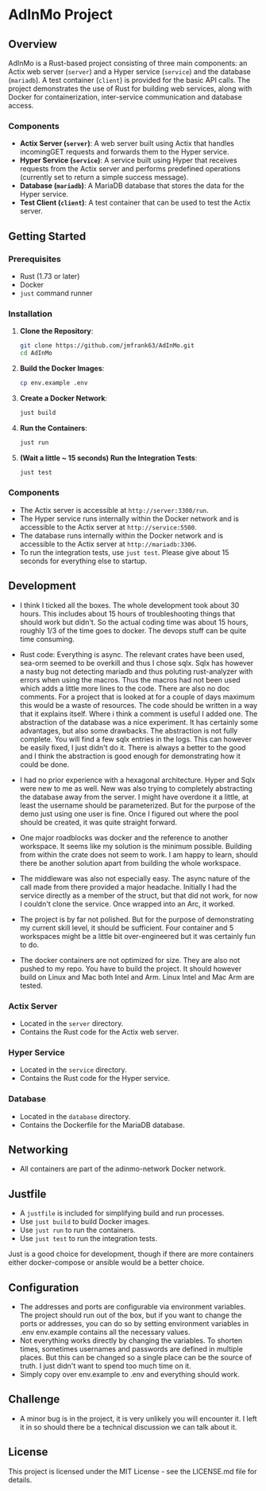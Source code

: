 # AdInMo Project

## Overview

AdInMo is a Rust-based project consisting of three main components: an Actix web server (`server`) and
a Hyper service (`service`) and the database (`mariadb`). A test container (`client`) is provided for
the basic API calls. The project demonstrates the use of Rust for building web services,
along with Docker for containerization, inter-service communication and database access.

### Components

- **Actix Server (`server`)**: A web server built using Actix that handles
    incomingGET requests and forwards them to the Hyper service.
- **Hyper Service (`service`)**: A service built using Hyper that receives
    requests from the Actix server and performs predefined operations (currently
    set to return a simple success message).
- **Database (`mariadb`)**: A MariaDB database that stores the data for the
    Hyper service.
- **Test Client (`client`)**: A test container that can be used to test the
    Actix server.

## Getting Started

### Prerequisites

- Rust (1.73 or later)
- Docker
- `just` command runner

### Installation

1. **Clone the Repository**:

    ```bash
    git clone https://github.com/jmfrank63/AdInMo.git
    cd AdInMo
    ```

2. **Build the Docker Images**:

    ```bash
    cp env.example .env
    ```

3. **Create a Docker Network**:

     ```bash
    just build
    ```

4. **Run the Containers**:

    ```bash
    just run
    ```

5. **(Wait a little ~ 15 seconds) Run the Integration Tests**:

    ```bash
    just test
    ```

### Components

- The Actix server is accessible at `http://server:3300/run`.
- The Hyper service runs internally within the Docker network and is
    accessible to the Actix server at `http://service:5500`.
- The database runs internally within the Docker network and is accessible
    to the Actix server at `http://mariadb:3306`.
- To run the integration tests, use `just test`. Please give about 15 seconds for
    everything else to startup.

## Development

- I think I ticked all the boxes. The whole development took about 30 hours. This includes
    about 15 hours of troubleshooting things that should work but didn't. So the actual coding
    time was about 15 hours, roughly 1/3 of the time goes to docker. The devops stuff can be
    quite time consuming.

- Rust code: Everything is async. The relevant crates have been used, sea-orm seemed to be
    overkill and thus I chose sqlx. Sqlx has however a nasty bug not detecting mariadb and
    thus poluting rust-analyzer with errors when using the macros. Thus the macros had not
    been used which adds a little more lines to the code.
    There are also no doc comments. For a project that is looked at for a couple of days
    maximum this would be a waste of resources. The code should be written in a way that
    it explains itself. Where i think a comment is useful I added one.
    The abstraction of the database was a nice experiment. It has certainly some advantages,
    but also some drawbacks. The abstraction is not fully complete. You will find a
    few sqlx entries in the logs. This can however be easily fixed, I just didn't do it.
    There is always a better to the good and I think the abstraction is good enough for
    demonstrating how it could be done.

- I had no prior experience with a hexagonal architecture. Hyper and Sqlx were new to me as well.
    New was also trying to completely abstracting the database away from the server. I might have
    overdone it a little, at least the username should be parameterized. But for the purpose of the
    demo just using one user is fine. Once I figured out where the pool should be created, it was
    quite straight forward.

- One major roadblocks was docker and the reference to another workspace. It seems like my solution
    is the minimum possible. Building from within the crate does not seem to work. I am happy to
    learn, should there be another solution apart from building the whole workspace.

- The middleware was also not especially easy. The async nature of the call made from there
    provided a major headache. Initially I had the service directly as a member of the struct,
    but that did not work, for now I couldn't clone the service. Once wrapped into an Arc, it worked.

- The project is by far not polished. But for the purpose of demonstrating my current skill level, it
    should be sufficient. Four container and 5 workspaces might be a little bit over-engineered
    but it was certainly fun to do.

- The docker containers are not optimized for size. They are also not pushed to my repo. You have to
    build the project. It should however build on Linux and Mac both Intel and Arm. Linux Intel
    and Mac Arm are tested.

### Actix Server

- Located in the `server` directory.
- Contains the Rust code for the Actix web server.

### Hyper Service

- Located in the `service` directory.
- Contains the Rust code for the Hyper service.

### Database

- Located in the `database` directory.
- Contains the Dockerfile for the MariaDB database.

## Networking

- All containers are part of the adinmo-network Docker network.

## Justfile

- A `justfile` is included for simplifying build and run processes.
- Use `just build` to build Docker images.
- Use `just run` to run the containers.
- Use `just test` to run the integration tests.

Just is a good choice for development, though if there are more containers either
  docker-compose or ansible would be a better choice.

## Configuration

- The addresses and ports are configurable via environment variables.
    The project should run out of the box, but if you want to change the ports
    or addresses, you can do so by setting environment variables in .env
    env.example contains all the necessary values.
- Not everything works directly by changing the variables. To shorten times, sometimes usernames
    and passwords are defined in multiple places. But this can be changed so a single place
    can be the source of truth. I just didn't want to spend too much time on it.
- Simply copy over env.example to .env and everything should work.

## Challenge

- A minor bug is in the project, it is very unlikely you will encounter it. I left it in
  so should there be a technical discussion we can talk about it.

## License

This project is licensed under the MIT License - see the LICENSE.md file for details.
